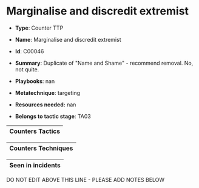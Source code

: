 # Marginalise and discredit extremist

* **Type**: Counter TTP

* **Name**: Marginalise and discredit extremist

* **Id**: C00046

* **Summary**: Duplicate of "Name and Shame" - recommend removal. No, not quite. 

* **Playbooks**: nan

* **Metatechnique**: targeting

* **Resources needed:** nan

* **Belongs to tactic stage**: TA03


| Counters Tactics |
| ---------------- |



| Counters Techniques |
| ------------------- |



| Seen in incidents |
| ----------------- |

DO NOT EDIT ABOVE THIS LINE - PLEASE ADD NOTES BELOW